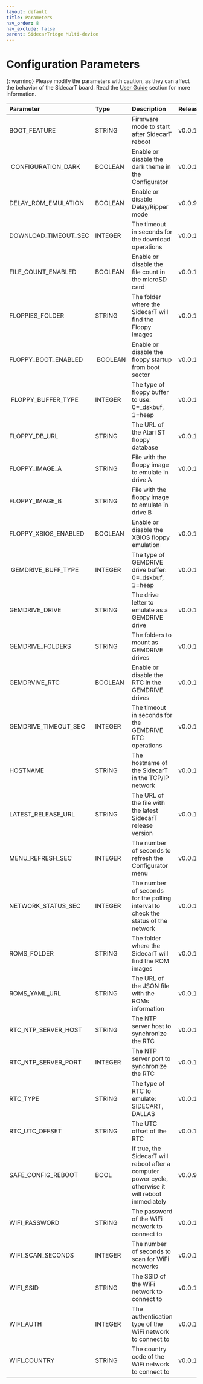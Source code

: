 ```yaml
---
layout: default
title: Parameters
nav_order: 8
nav_exclude: false
parent: SidecarTridge Multi-device
---
```


# Configuration Parameters

{: warning}
Please modify the parameters with caution, as they can affect the behavior of the SidecarT board. Read the [User Guide](/sidecartridge-multidevice/userguide/) section for more information.

| Parameter            | Type      | Description                                            | Released | Default                              |
|:---------------------|:----------|:-------------------------------------------------------|:---------|:-------------------------------------|
| BOOT_FEATURE         | STRING    | Firmware mode to start after SidecarT reboot           | v0.0.1   | CONFIGURATOR                         |
| CONFIGURATION_DARK   | BOOLEAN   | Enable or disable the dark theme in the Configurator   | v0.0.16  | false                                |
| DELAY_ROM_EMULATION  | BOOLEAN   | Enable or disable Delay/Ripper mode                    | v0.0.9   | false                                |
| DOWNLOAD_TIMEOUT_SEC | INTEGER   | The timeout in seconds for the download operations     | v0.0.15  | 60                                   |
| FILE_COUNT_ENABLED   | BOOLEAN   | Enable or disable the file count in the microSD card   | v0.0.16  | true                                 |
| FLOPPIES_FOLDER      | STRING    | The folder where the SidecarT will find the Floppy images | v0.0.10  | /floppies                            |
| FLOPPY_BOOT_ENABLED  | BOOLEAN   | Enable or disable the floppy startup from boot sector  | v0.0.16  | true                                 |
| FLOPPY_BUFFER_TYPE   | INTEGER   | The type of floppy buffer to use: 0=_dskbuf, 1=heap    | v0.0.16  | 0                                    |
| FLOPPY_DB_URL        | STRING    | The URL of the Atari ST floppy database                | v0.0.11  | http:// ataristdb.        |
| FLOPPY_IMAGE_A       | STRING    | File with the floppy image to emulate in drive A       | v0.0.10  |                                      |
| FLOPPY_IMAGE_B       | STRING    | File with the floppy image to emulate in drive B       |          |                                      |
| FLOPPY_XBIOS_ENABLED | BOOLEAN   | Enable or disable the XBIOS floppy emulation           | v0.0.16  | true                                 |
| GEMDRIVE_BUFF_TYPE   | INTEGER   | The type of GEMDRIVE drive buffer: 0=_dskbuf, 1=heap   | v0.0.16  | 0                                    |
| GEMDRIVE_DRIVE       | STRING    | The drive letter to emulate as a GEMDRIVE drive        | v0.0.16  | C                                    |
| GEMDRIVE_FOLDERS     | STRING    | The folders to mount as GEMDRIVE drives                | v0.0.16  | /hd                                  |
| GEMDRVIVE_RTC        | BOOLEAN   | Enable or disable the RTC in the GEMDRIVE drives       | v0.0.16  | true                                 |
| GEMDRIVE_TIMEOUT_SEC | INTEGER   | The timeout in seconds for the GEMDRIVE RTC operations | v0.0.16  | 45                                   |
| HOSTNAME             | STRING    | The hostname of the SidecarT in the TCP/IP network     | v0.0.1   | sidecart                             |
| LATEST_RELEASE_URL   | STRING    | The URL of the file with the latest SidecarT release version | v0.0.1   | http:// atarist./ version.txt |
| MENU_REFRESH_SEC     | INTEGER   | The number of seconds to refresh the Configurator menu | v0.0.15  | 3                                    |
| NETWORK_STATUS_SEC   | INTEGER   | The number of seconds for the polling interval to check the status of the network | v0.0.15  | 10                                    |
| ROMS_FOLDER          | STRING    | The folder where the SidecarT will find the ROM images | v0.0.1   | /roms                                |
| ROMS_YAML_URL        | STRING    | The URL of the JSON file with the ROMs information     | v0.0.1   | http:// roms./ roms.json   |
| RTC_NTP_SERVER_HOST  | STRING    | The NTP server host to synchronize the RTC             | v0.0.12  | pool.ntp.org                         |
| RTC_NTP_SERVER_PORT  | INTEGER   | The NTP server port to synchronize the RTC             | v0.0.12  | 123                                  |
| RTC_TYPE             | STRING    | The type of RTC to emulate: SIDECART, DALLAS           | v0.0.12  | SIDECART                             |
| RTC_UTC_OFFSET       | STRING    | The UTC offset of the RTC                              | v0.0.12  | 0                                    |
| SAFE_CONFIG_REBOOT   | BOOL      | If true, the SidecarT will reboot after a computer power cycle, otherwise it will reboot immediately | v0.0.9   | true                                 |
| WIFI_PASSWORD        | STRING    | The password of the WiFi network to connect to         | v0.0.1   |                                      |
| WIFI_SCAN_SECONDS    | INTEGER   | The number of seconds to scan for WiFi networks        | v0.0.1   | 15                                   |
| WIFI_SSID            | STRING    | The SSID of the WiFi network to connect to             | v0.0.1   |                                      |
| WIFI_AUTH            | INTEGER   | The authentication type of the WiFi network to connect to | v0.0.1   |                                      |
| WIFI_COUNTRY         | STRING    | The country code of the WiFi network to connect to     | v0.0.15   | XX                                    |
